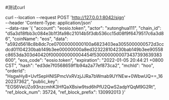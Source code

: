 #测试curl

curl --location --request POST 'http://127.0.0.1:8042/sign' \
--header 'Content-Type: application/json' \
--data-raw '{
"account": "eosio.token",
"actor": "xutonghua111",
"chain_id": "d5a3d18fbb3c084e3b1f3fa98c21014b5f3db536cc15d08f9f6479517c6a3d86",
"coinName": "eos",
"data": "a592d5618c8b8dc7ce07000000000100a6823403ea3055000000572d3ccdcd01104230bab149b3ee00000000a8ed323228104230bab149b3ee90558c8653da303d40420f000000000004454f5300000000073437393639383600",
"eos_code": "eosio.token",
"expiration": "2022-01-05 20:44:21 +0800 CST",
"hash": "ed3de7f0568659f1b94a2a77ef873ca2",
"mchId": "hoo",
"orderId": "HsgwHy8+UvfSepHNISPmcVxRVzjJJRa7bWmab9UYNEw+0WbwUQ==_1620237362",
"public_key": "EOS6VeUZo93nzcmhK3HfQaXBsiw9tsd6hPfU2QwS2adpYQqM9G2Rt",
"ref_block_num": 35724,
"ref_block_prefix": 130992013
}'